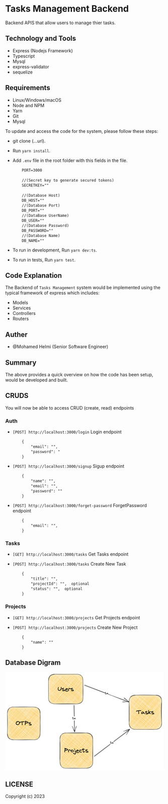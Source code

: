 # Tasks Management Backend

Backend APIS that allow users to manage thier tasks.

## Technology and Tools

-   Express (Nodejs Framework)
-   Typescript
-   Mysql
-   express-validator
-   sequelize

## Requirements

-   Linux/Windows/macOS
-   Node and NPM
-   Yarn
-   Git
-   Mysql

To update and access the code for the system, please follow these steps:

-   git clone (...url).
-   Run `yarn install`.
-   Add `.env` file in the root folder with this fields in the file.
  
    ```
        PORT=3000

        //(Secret key to generate secured tokens)
        SECRETKEY="" 
        
        //(Database Host)
        DB_HOST="" 
        //(Database Port)
        DB_PORT=""
        //(DataBase UserName)
        DB_USER=""
        //(Database Password)
        DB_PASSWORD="" 
        //(Database Name)
        DB_NAME=""
    ```

-   To run in development, Run `yarn dev:ts`.

-   To run in tests, Run `yarn test`.

## Code Explanation

The Backend of ```Tasks Management``` system would be implemented using the typical framework of express which includes:

-   Models
-   Services
-   Controllers
-   Routers

## Auther

-   @Mohamed Helmi (Senior Software Engineer)

## Summary

The above provides a quick overview on how the code has been setup, would be developed and built.

## CRUDS

You will now be able to access CRUD (create, read) endpoints

### Auth

  - `[POST] http://localhost:3000/login` Login endpoint
  
    ```
        {
            "email": "",
            "password": "
        }
    ```

  - `[POST] http://localhost:3000/signup` Sigup endpoint
  
    ```
        {
            "name": "",   
            "email": "",
            "password": ""
        }
    ```

  - `[POST] http://localhost:3000/forget-password` ForgetPassword endpoint
  
    ```
        {  
            "email": "",
        }
    ```

### Tasks

  - `[GET] http://localhost:3000/tasks` Get Tasks endpoint
  
  - `[POST] http://localhost:3000/tasks` Create New Task
  
    ```
        {
            "title": "",
            "projectId": "",  optional
            "status": "",  optional
        }
    ```

### Projects

  - `[GET] http://localhost:3000/projects` Get Projects endpoint
  - `[POST] http://localhost:3000/projects` Create New Project
  
    ```
        {
            "name": ""
        }
    ```



## Database Digram

!["DB Schema"](https://github.com/mohamedhelmi70/tasks-management/blob/master/assets/DB_Schema.png?raw=true "DB Schema")

## LICENSE
Copyright (c) 2023
